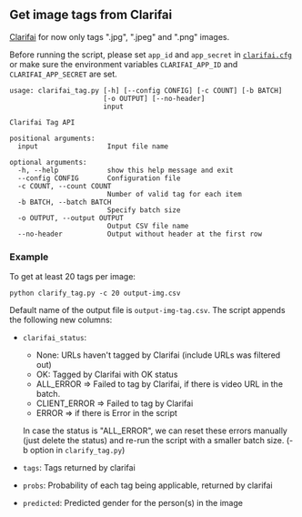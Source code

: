 ## Get image tags from Clarifai

[Clarifai](http://clarifai.com) for now only tags ".jpg", ".jpeg" and ".png" images.

Before running the script, please set `app_id` and `app_secret` in [`clarifai.cfg`](clarifai.cfg) or make sure the environment variables `CLARIFAI_APP_ID` and `CLARIFAI_APP_SECRET` are set.

```
usage: clarifai_tag.py [-h] [--config CONFIG] [-c COUNT] [-b BATCH]
                       [-o OUTPUT] [--no-header]
                       input

Clarifai Tag API

positional arguments:
  input                 Input file name

optional arguments:
  -h, --help            show this help message and exit
  --config CONFIG       Configuration file
  -c COUNT, --count COUNT
                        Number of valid tag for each item
  -b BATCH, --batch BATCH
                        Specify batch size
  -o OUTPUT, --output OUTPUT
                        Output CSV file name
  --no-header           Output without header at the first row
```

### Example

To get at least 20 tags per image:

```
python clarify_tag.py -c 20 output-img.csv
```

Default name of the output file is `output-img-tag.csv`. The script appends the following new columns:

* `clarifai_status`:
    * None: URLs haven't tagged by Clarifai (include URLs was filtered out)  
    * OK: Tagged by Clarifai with OK status  
    * ALL_ERROR => Failed to tag by Clarifai, if there is video URL in the batch.  
    * CLIENT_ERROR => Failed to tag by Clarifai  
    * ERROR => if there is Error in the script

    In case the status is "ALL_ERROR", we can reset these errors manually (just delete the status) and re-run the script with a smaller batch size. (-b option in `clarify_tag.py`)

* `tags`: Tags returned by clarifai
* `probs`: Probability of each tag being applicable, returned by clarifai
* `predicted`: Predicted gender for the person(s) in the image